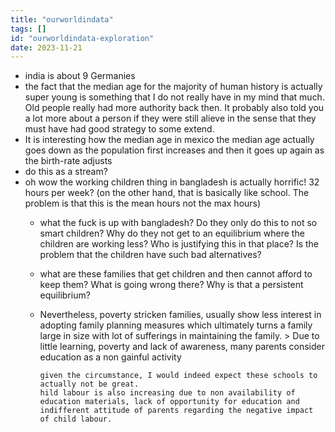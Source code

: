 ```yaml
---
title: "ourworldindata"
tags: []
id: "ourworldindata-exploration"
date: 2023-11-21
---
```





-   india is about 9 Germanies
-   the fact that the median age for the majority of human history is
    actually super young is something that I do not really have in my
    mind that much. Old people really had more authority back then. It
    probably also told you a lot more about a person if they were still
    alieve in the sense that they must have had good strategy to some
    extend.
-   It is interesting how the median age in mexico the median age
    actually goes down as the population first increases and then it
    goes up again as the birth-rate adjusts
-   do this as a stream?
-   oh wow the working children thing in bangladesh is actually
    horrific! 32 hours per week? (on the other hand, that is basically
    like school. The problem is that this is the mean hours not the max
    hours)
    -   what the fuck is up with bangladesh? Do they only do this to not
        so smart children? Why do they not get to an equilibrium where
        the children are working less? Who is justifying this in that
        place? Is the problem that the children have such bad
        alternatives?

    -   what are these families that get children and then cannot afford
        to keep them? What is going wrong there? Why is that a
        persistent equilibrium?

    -   Nevertheless, poverty stricken families, usually show less
        interest in adopting family planning measures which ultimately
        turns a family large in size with lot of sufferings in
        maintaining the family. \> Due to little learning, poverty and
        lack of awareness, many parents consider education as a non
        gainful activity

        ``` {.example}
        given the circumstance, I would indeed expect these schools to actually not be great.
        hild labour is also increasing due to non availability of education materials, lack of opportunity for education and indifferent attitude of parents regarding the negative impact of child labour.
        ```
